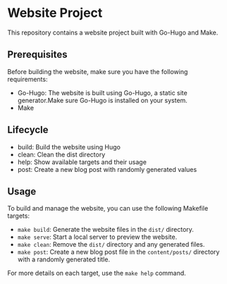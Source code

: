 # Website Project

This repository contains a website project built with Go-Hugo and Make.

## Prerequisites

Before building the website, make sure you have the following requirements:

- Go-Hugo: The website is built using Go-Hugo, a static site generator.Make sure Go-Hugo is installed on your system.
- Make

## Lifecycle

- build:  Build the website using Hugo
- clean:  Clean the dist directory
- help:   Show available targets and their usage
- post:   Create a new blog post with randomly generated values

## Usage

To build and manage the website, you can use the following Makefile targets:

- `make build`: Generate the website files in the `dist/` directory.
- `make serve`: Start a local server to preview the website.
- `make clean`: Remove the `dist/` directory and any generated files.
- `make post`: Create a new blog post file in the `content/posts/` directory with a randomly generated title.

For more details on each target, use the `make help` command.
